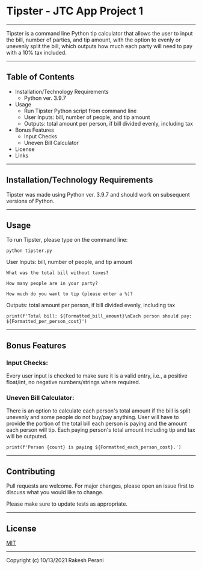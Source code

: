 # Tipster - JTC App Project 1
***
Tipster is a command line Python tip calculator that allows the user to input the bill, number of parties, and tip amount, with the option to evenly or unevenly split the bill, which outputs how much each party will need to pay with a 10% tax included.
***

## Table of Contents

- Installation/Technology Requirements
    - Python ver. 3.9.7
- Usage
    - Run Tipster Python script from command line
    - User Inputs: bill, number of people, and tip amount
    - Outputs: total amount per person, if bill divided evenly, including tax
- Bonus Features
    - Input Checks
    - Uneven Bill Calculator
- License
- Links

***
## Installation/Technology Requirements
Tipster was made using Python ver. 3.9.7 and should work on subsequent versions of Python.
***

## Usage
To run Tipster, please type on the command line:
~~~
python tipster.py
~~~
User Inputs: bill, number of people, and tip amount
~~~
What was the total bill without taxes?
~~~
~~~
How many people are in your party?
~~~
~~~
How much do you want to tip (please enter a %)?
~~~
Outputs: total amount per person, if bill divided evenly, including tax
~~~
print(f'Total bill: ${Formatted_bill_amount}\nEach person should pay: ${Formatted_per_person_cost}')
~~~
***
## Bonus Features
### Input Checks:
Every user input is checked to make sure it is a valid entry, i.e., a positive float/int, no negative numbers/strings where required.
### Uneven Bill Calculator:
There is an option to calculate each person's total amount if the bill is split unevenly and some people do not buy/pay anything. User will have to provide the portion of the total bill each person is paying and the amount each person will tip. Each paying person's total amount including tip and tax will be outputed.
~~~
print(f'Person {count} is paying ${Formatted_each_person_cost}.')
~~~
***
## Contributing
Pull requests are welcome. For major changes, please open an issue first to discuss what you would like to change.

Please make sure to update tests as appropriate.
***
## License
[MIT](https://choosealicense.com/licenses/mit/)
***
Copyright (c) 10/13/2021 Rakesh Perani



